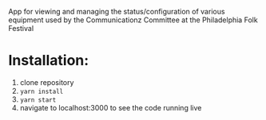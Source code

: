 App for viewing and managing the status/configuration of various equipment used by the Communicationz Committee at the Philadelphia Folk Festival

# Installation:
1. clone repository
2. `yarn install`
3. `yarn start`
4. navigate to localhost:3000 to see the code running live
